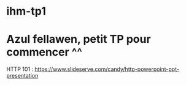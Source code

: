 # ihm-tp1
# Azul fellawen, petit TP pour commencer ^^
HTTP 101 : https://www.slideserve.com/candy/http-powerpoint-ppt-presentation
